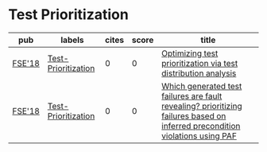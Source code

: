 # Test Prioritization

|pub|labels|cites|score|title|
|---|------|-----|-----|-----|
|[FSE'18](https://dblp.org/db/conf/sigsoft/fse2018.html)|[Test-Prioritization](Test-Prioritization.md)|0|0|[Optimizing test prioritization via test distribution analysis](https://scholar.google.com/scholar?q=Optimizing+test+prioritization+via+test+distribution+analysis)|
|[FSE'18](https://dblp.org/db/conf/sigsoft/fse2018.html)|[Test-Prioritization](Test-Prioritization.md)|0|0|[Which generated test failures are fault revealing? prioritizing failures based on inferred precondition violations using PAF](https://scholar.google.com/scholar?q=Which+generated+test+failures+are+fault+revealing%3F+prioritizing+failures+based+on+inferred+precondition+violations+using+PAF)|
